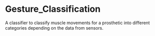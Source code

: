 # Gesture_Classification
A classifier to classify muscle movements for a prosthetic into different categories depending on the data from sensors.
